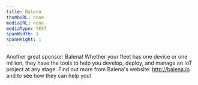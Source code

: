 ```yaml
---
title: Balena
thumbURL: none
mediaURL: none
mediaType: TEXT
spanWidth: 1
spanHeight: 1
---
```


Another great sponsor: Balena!
Whether your fleet has one device or one million, they have the tools to help you develop, deploy, and manage an IoT project at any stage. Find out more from Balena's website: http://balena.io and to see how they can help you!
